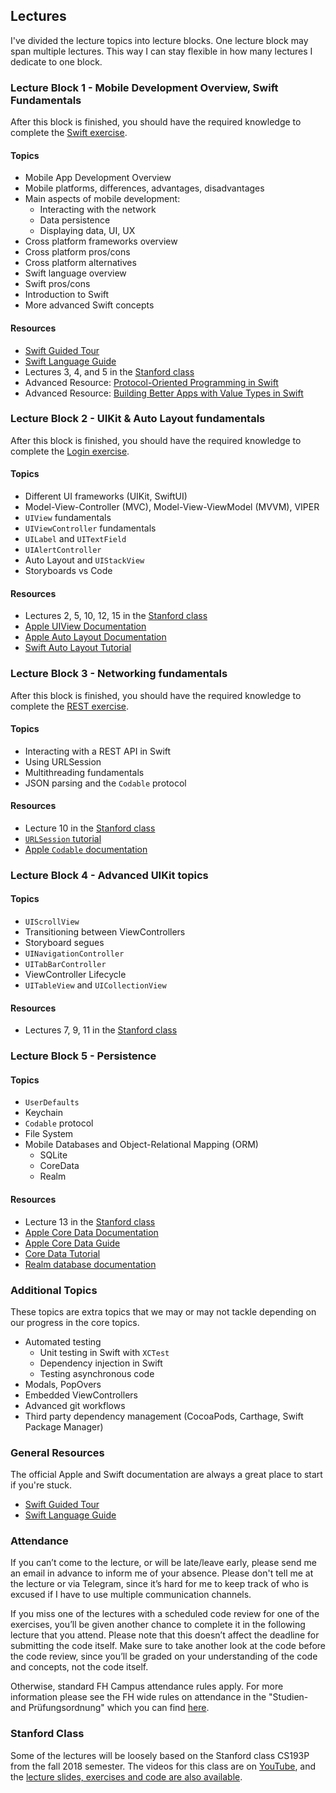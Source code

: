 ## Lectures

I've divided the lecture topics into lecture blocks. One lecture block may span multiple lectures. This way I can stay flexible in how many lectures I dedicate to one block.

### Lecture Block 1 - Mobile Development Overview, Swift Fundamentals

After this block is finished, you should have the required knowledge to complete the [Swift exercise](../exercises/swift-exercise).

#### Topics

- Mobile App Development Overview
- Mobile platforms, differences, advantages, disadvantages
- Main aspects of mobile development:
	- Interacting with the network
	- Data persistence
	- Displaying data, UI, UX
- Cross platform frameworks overview
- Cross platform pros/cons
- Cross platform alternatives
- Swift language overview
- Swift pros/cons
- Introduction to Swift
- More advanced Swift concepts

#### Resources

- [Swift Guided Tour](https://docs.swift.org/swift-book/documentation/the-swift-programming-language/guidedtour/)
- [Swift Language Guide](https://docs.swift.org/swift-book/documentation/the-swift-programming-language/thebasics/)
- Lectures 3, 4, and 5 in the [Stanford class](#stanford-class)
- Advanced Resource: [Protocol-Oriented Programming in Swift](https://developer.apple.com/videos/play/wwdc2015/408/)
- Advanced Resource: [Building Better Apps with Value Types in Swift](https://developer.apple.com/videos/play/wwdc2015/414/)

### Lecture Block 2 - UIKit & Auto Layout fundamentals

After this block is finished, you should have the required knowledge to complete the [Login exercise](../exercises/login-screen-exercise).

#### Topics

- Different UI frameworks (UIKit, SwiftUI)
- Model-View-Controller (MVC), Model-View-ViewModel (MVVM), VIPER
- `UIView` fundamentals
- `UIViewController` fundamentals
- `UILabel` and `UITextField`
- `UIAlertController`
- Auto Layout and `UIStackView`
- Storyboards vs Code

#### Resources

- Lectures 2, 5, 10, 12, 15 in the [Stanford class](#stanford-class)
- [Apple UIView Documentation](https://developer.apple.com/documentation/uikit/uiview)
- [Apple Auto Layout Documentation](https://developer.apple.com/library/archive/documentation/UserExperience/Conceptual/AutolayoutPG/index.html)
- [Swift Auto Layout Tutorial](https://www.raywenderlich.com/443-auto-layout-tutorial-in-ios-11-getting-started)

### Lecture Block 3 - Networking fundamentals

After this block is finished, you should have the required knowledge to complete the [REST exercise](../exercises/rest-exercise).

#### Topics

- Interacting with a REST API in Swift
- Using URLSession
- Multithreading fundamentals
- JSON parsing and the `Codable` protocol

#### Resources

- Lecture 10 in the [Stanford class](#stanford-class)
- [`URLSession` tutorial](https://learnappmaking.com/urlsession-swift-networking-how-to/)
- [Apple `Codable` documentation](https://developer.apple.com/documentation/foundation/archives_and_serialization/encoding_and_decoding_custom_types)

### Lecture Block 4 - Advanced UIKit topics

#### Topics

- `UIScrollView`
- Transitioning between ViewControllers
- Storyboard segues
- `UINavigationController`
- `UITabBarController`
- ViewController Lifecycle
- `UITableView` and `UICollectionView`

#### Resources

- Lectures 7, 9, 11 in the [Stanford class](#stanford-class)

### Lecture Block 5 - Persistence

#### Topics

- `UserDefaults`
- Keychain
- `Codable` protocol
- File System
- Mobile Databases and Object-Relational Mapping (ORM) 
	- SQLite
	- CoreData
	- Realm

#### Resources

- Lecture 13 in the [Stanford class](#stanford-class)
- [Apple Core Data Documentation](https://developer.apple.com/documentation/coredata)
- [Apple Core Data Guide](https://developer.apple.com/library/archive/documentation/Cocoa/Conceptual/CoreData/index.html)
- [Core Data Tutorial](https://www.raywenderlich.com/7569-getting-started-with-core-data-tutorial)
- [Realm database documentation](https://realm.io/docs)

### Additional Topics

These topics are extra topics that we may or may not tackle depending on our progress in the core topics.

- Automated testing
	- Unit testing in Swift with `XCTest`
	- Dependency injection in Swift
	- Testing asynchronous code
- Modals, PopOvers
- Embedded ViewControllers
- Advanced git workflows
- Third party dependency management (CocoaPods, Carthage, Swift Package Manager)

### General Resources

The official Apple and Swift documentation are always a great place to start if you're stuck.

- [Swift Guided Tour](https://docs.swift.org/swift-book/documentation/the-swift-programming-language/guidedtour/)
- [Swift Language Guide](https://docs.swift.org/swift-book/documentation/the-swift-programming-language/thebasics/)

### Attendance

If you can’t come to the lecture, or will be late/leave early, please send me an email in advance to inform me of your absence. Please don't tell me at the lecture or via Telegram, since it’s hard for me to keep track of who is excused if I have to use multiple communication channels.

If you miss one of the lectures with a scheduled code review for one of the exercises, you’ll be given another chance to complete it in the following lecture that you attend. Please note that this doesn’t affect the deadline for submitting the code itself. Make sure to take another look at the code before the code review, since you’ll be graded on your understanding of the code and concepts, not the code itself.

Otherwise, standard FH Campus attendance rules apply. For more information please see the FH wide rules on attendance in the "Studien- and Prüfungsordnung" which you can find [here](https://www.fh-campuswien.ac.at/die-fh/organisation/hochschulleitung.html).

### Stanford Class

Some of the lectures will be loosely based on the Stanford class CS193P from the fall 2018 semester. The videos for this class are on [YouTube](https://www.youtube.com/playlist?list=PL3d_SFOiG7_8ofjyKzX6Nl1wZehbdiZC_), and the [lecture slides, exercises and code are also available](https://drive.google.com/open?id=1-TWZDChwwzkiGzt78QlPZDzN-j82JfR6).


